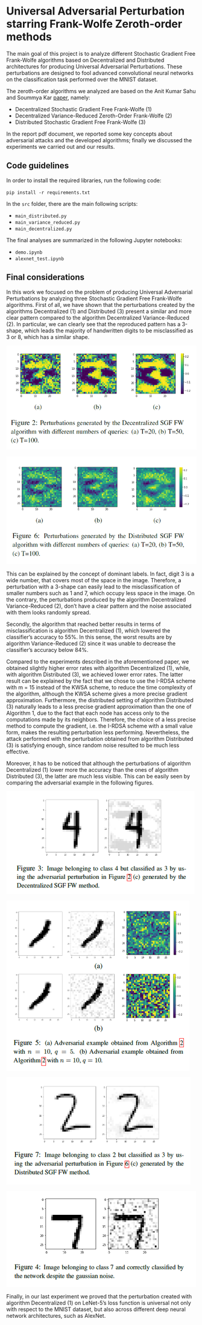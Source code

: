 # Universal Adversarial Perturbation starring Frank-Wolfe Zeroth-order methods

The main goal of this project is to analyze different Stochastic Gradient Free Frank-Wolfe algorithms based on Decentralized and Distributed architectures for producing 
Universal Adversarial Perturbations. These perturbations are designed to fool advanced convolutional neural networks on
the classification task performed over the MNIST dataset.

The zeroth-order algorithms we analyzed are based on the Anit Kumar Sahu and Soummya Kar 
[paper](https://www.researchgate.net/publication/343733027_Decentralized_Zeroth-Order_Constrained_Stochastic_Optimization_Algorithms_Frank-Wolfe_and_Variants_With_Applications_to_Black-Box_Adversarial_Attacks), namely:
  - Decentralized Stochastic Gradient Free Frank-Wolfe (1)
  - Decentralized Variance-Reduced Zeroth-Order Frank-Wolfe (2)
  - Distributed Stochastic Gradient Free Frank-Wolfe (3)

In the report pdf document, we reported some key concepts about adversarial attacks and
the developed algorithms; finally we discussed the experiments we carried out and our results.

## Code guidelines
In order to install the required libraries, run the following code:

`pip install -r requirements.txt`

In the `src` folder, there are the main following scripts:

- `main_distributed.py`
- `main_variance_reduced.py`
- `main_decentralized.py`

The final analyses are summarized in the following Jupyter notebooks:
- `demo.ipynb`
- `alexnet_test.ipynb`


## Final considerations

In this work we focused on the problem of producing Universal Adversarial Perturbations by analyzing three Stochastic Gradient Free Frank-Wolfe algorithms.
First of all, we have shown that the perturbations created by the algorithms Decentralized (1) and Distributed (3) present a similar and more clear pattern compared
to the algorithm Decentralized Variance-Reduced (2). In particular, we can clearly see that the reproduced pattern has a 3-shape, which leads the majority of handwritten digits to be misclassified as 3 or 8, which has a similar shape. 

![alt text](https://github.com/silviapoletti/Universal-Adversarial-Perturbation-starring-Frank-Wolfe/blob/69c2e7484cf1ae829b6d5329116956fcf84a41e7/images/3shape(1).png?raw=true)

![alt text](https://github.com/silviapoletti/Universal-Adversarial-Perturbation-starring-Frank-Wolfe/blob/69c2e7484cf1ae829b6d5329116956fcf84a41e7/images/3shape(2).png?raw=true)

This can be explained by the concept of dominant
labels. In fact, digit 3 is a wide
number, that covers most of the space in the image. Therefore,
a perturbation with a 3-shape can easily lead to the
misclassification of smaller numbers such as 1 and 7, which
occupy less space in the image. On the contrary, the perturbations
produced by the algorithm Decentralized Variance-Reduced (2), don’t have a clear pattern and the noise
associated with them looks randomly spread.

Secondly, the algorithm that reached better results in
terms of misclassification is algorithm Decentralized (1), which lowered
the classifier’s accuracy to 55%. In this sense, the worst results are by
algorithm Variance-Reduced (2) since it was unable to decrease the classifier’s
accuracy below 84%. 

Compared to the experiments described in the aforementioned paper, we
obtained slightly higher error rates with algorithm Decentralized (1), while,
with algorithm Distributed (3), we achieved lower error rates. The latter
result can be explained by the fact that we chose to use
the I-RDSA scheme with m = 15 instead of the KWSA
scheme, to reduce the time complexity of the algorithm, although
the KWSA scheme gives a more precise gradient
approximation.
Furthermore, the distributed setting of algorithm Distributed (3) naturally
leads to a less precise gradient approximation than the
one of Algorithm 1, due to the fact that each node has access
only to the computations made by its neighbors. Therefore,
the choice of a less precise method to compute the gradient,
i.e. the I-RDSA scheme with a small value form, makes the
resulting perturbation less performing. Nevertheless, the attack
performed with the perturbation obtained from algorithm Distributed (3) is satisfying enough, since random noise resulted to
be much less effective.

Moreover, it has to be noticed that although the perturbations
of algorithm Decentralized (1) lower more the accuracy than the ones
of algorithm Distributed (3), the latter are much less visible. This can be
easily seen by comparing the adversarial example in the following figures.

![alt text](https://github.com/silviapoletti/Universal-Adversarial-Perturbation-starring-Frank-Wolfe/blob/69c2e7484cf1ae829b6d5329116956fcf84a41e7/images/adv(1).png?raw=true)

![alt text](https://github.com/silviapoletti/Universal-Adversarial-Perturbation-starring-Frank-Wolfe/blob/69c2e7484cf1ae829b6d5329116956fcf84a41e7/images/adv(2).png?raw=true)

![alt text](https://github.com/silviapoletti/Universal-Adversarial-Perturbation-starring-Frank-Wolfe/blob/69c2e7484cf1ae829b6d5329116956fcf84a41e7/images/adv(3).png?raw=true)

![alt text](https://github.com/silviapoletti/Universal-Adversarial-Perturbation-starring-Frank-Wolfe/blob/69c2e7484cf1ae829b6d5329116956fcf84a41e7/images/adv(gauss).png?raw=true)

Finally, in our last experiment we proved that the perturbation
created with algorithm Decentralized (1) on LeNet-5’s loss function
is universal not only with respect to the MNIST dataset,
but also across different deep neural network architectures,
such as AlexNet.

